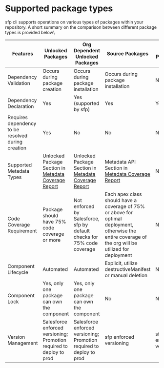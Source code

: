 # Supported package types

sfp cli supports operations on various types of packages within your repository. A short summary on the comparison between different package types is provided below\


| Features                                           | Unlocked Packages                                                                                                | Org Dependent Unlocked Packages                                                                                  | Source Packages                                                                                                                                         | Data Packages           | Diff Packages                                                                                                                            |
| -------------------------------------------------- | ---------------------------------------------------------------------------------------------------------------- | ---------------------------------------------------------------------------------------------------------------- | ------------------------------------------------------------------------------------------------------------------------------------------------------- | ----------------------- | ---------------------------------------------------------------------------------------------------------------------------------------- |
| Dependency Validation                              | Occurs during package creation                                                                                   | Occurs during package installation                                                                               | Occurs during package installation                                                                                                                      | N/A                     | Occurs during package installation                                                                                                       |
| Dependency Declaration                             | Yes                                                                                                              | Yes (supported by sfp)                                                                                           | Yes                                                                                                                                                     | Yes                     | Yes (supported by sfp)                                                                                                                   |
| Requires dependency to be resolved during creation | Yes                                                                                                              | No                                                                                                               | No                                                                                                                                                      | N/A                     | No                                                                                                                                       |
| Supported Metadata Types                           | Unlocked Package Section in [Metadata Coverage Report](https://developer.salesforce.com/docs/metadata-coverage/) | Unlocked Package Section in [Metadata Coverage Report](https://developer.salesforce.com/docs/metadata-coverage/) | <p>Metadata API<br>Section in <a href="https://developer.salesforce.com/docs/metadata-coverage/">Metadata Coverage Report</a></p>                       | N/A                     | <p>Metadata API<br>Section in <a href="https://developer.salesforce.com/docs/metadata-coverage/">Metadata Coverage Report</a></p>        |
| Code Coverage Requirement                          | Package should have 75% code coverage or more                                                                    | Not enforced by Salesforce, sfp by default checks for 75% code coverage                                          | Each apex class should have a coverage of 75% or above for optimal deployment, otherwise the entire coverage of the org will be utilized for deployment | N/A                     | Each apex class that's part of the delta between the current version and the baseline needs a test class and requires a coverage of 75%. |
| Component Lifecycle                                | Automated                                                                                                        | Automated                                                                                                        | Explicit, utilize destructiveManifest or manual deletion                                                                                                | N/A                     | Explicit, utilize destructiveManifest or manual deletion                                                                                 |
| Component Lock                                     | Yes, only one package can own the component                                                                      | Yes, only one package can own the component                                                                      | No                                                                                                                                                      | N/A                     | No                                                                                                                                       |
| Version Management                                 | Salesforce enforced versioning; Promotion required to deploy to prod                                             | Salesforce enforced versioning; Promotion required to deploy to prod                                             | sfp enforced versioning                                                                                                                                 | sfp enforced versioning | sfp enforced versioning                                                                                                                  |

